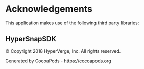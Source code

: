 # Acknowledgements
This application makes use of the following third party libraries:

## HyperSnapSDK

© Copyright 2018 HyperVerge, Inc. All rights reserved.

Generated by CocoaPods - https://cocoapods.org
